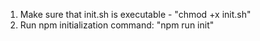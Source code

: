 1. Make sure that init.sh is executable - "chmod +x init.sh"
2. Run npm initialization command: "npm run init"